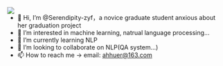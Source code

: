 <img align="left" src="https://github-readme-stats.vercel.app/api?username=Serendipity-zyf&include_all_commits=true&count_private-true&custom_title=Serendipity-zyf'%20GitHub%20Stats&line_height=30&show_icons=true&hide_border=true&bg_color=192133&title_color=efb752&icon_color=efb752&text_color=70bed9">

- 👋 Hi, I’m @Serendipity-zyf，a novice graduate student anxious about her graduation project
- 👀 I’m interested in machine learning, natrual language processing...
- 🌱 I’m currently learning NLP
- 💞️ I’m looking to collaborate on NLP(QA system...)
- 📫 How to reach me -> email: ahhuer@163.com


<!---
Serendipity-zyf/Serendipity-zyf is a ✨ special ✨ repository because its `README.md` (this file) appears on your GitHub profile.
You can click the Preview link to take a look at your changes.
--->
